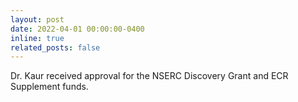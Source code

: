 ```yaml
---
layout: post
date: 2022-04-01 00:00:00-0400
inline: true
related_posts: false
---
```


Dr. Kaur received approval for the NSERC Discovery Grant and ECR Supplement funds.
